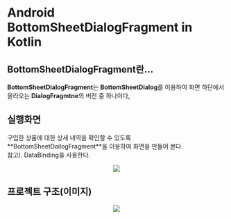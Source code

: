 # Android BottomSheetDialogFragment in Kotlin

## BottomSheetDialogFragment란...
**BottomSheetDialogFragment**는 **BottomSheetDialog**를 이용하여 화면 하단에서 올라오는 **DialogFragmtne**의 버전 중 하나이다, 

## 실행화면
<p>
구입한 상품에 대한 상세 내역을 확인할 수 있도록 **BottomSheetDailogFragment**을 이용하여 화면을 만들어 본다.</br>
참고). DataBinding을 사용한다.
</p>

<p align="center">
<img src = "https://user-images.githubusercontent.com/40654227/156367384-7c77035f-21c0-4aee-848e-8738901d48cc.gif"/>
</p>

## 프로젝트 구조(이미지)
<p align="center">
<img src="https://user-images.githubusercontent.com/40654227/156367563-86e772e0-1a20-4d00-b76d-5bb7abafec7d.png"/>
</p>
